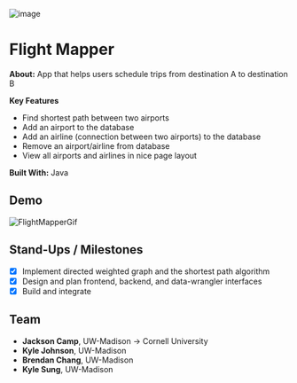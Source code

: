 ![image](https://user-images.githubusercontent.com/37753577/179615777-a9b155cb-2ba0-4cec-b785-c019f79ae4ae.png)
# Flight Mapper
**About:** App that helps users schedule trips from destination A to destination B

**Key Features** 
- Find shortest path between two airports
- Add an airport to the database
- Add an airline (connection between two airports) to the database
- Remove an airport/airline from database
- View all airports and airlines in nice page layout

**Built With:** Java

## Demo
![FlightMapperGif](https://user-images.githubusercontent.com/37753577/179614379-0c3db4a6-9238-43c7-8410-8912c6d0790b.gif)

## Stand-Ups / Milestones
- [x] Implement directed weighted graph and the shortest path algorithm
- [x] Design and plan frontend, backend, and data-wrangler interfaces
- [x] Build and integrate

## Team
- **Jackson Camp**, UW-Madison -> Cornell University
- **Kyle Johnson**, UW-Madison
- **Brendan Chang**, UW-Madison
- **Kyle Sung**, UW-Madison
